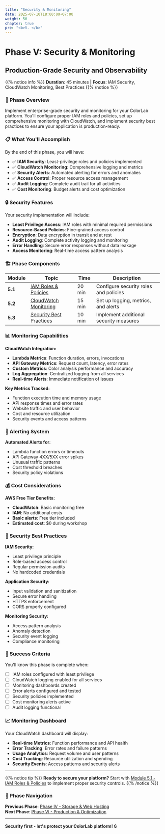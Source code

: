 ```yaml
---
title: "Security & Monitoring"
date: 2025-07-10T18:00:00+07:00
weight: 50
chapter: true
pre: "<b>V. </b>"
---
```


# Phase V: Security & Monitoring
## Production-Grade Security and Observability

{{% notice info %}}
**Duration**: 45 minutes | **Focus**: IAM Security, CloudWatch Monitoring, Best Practices
{{% /notice %}}

### 🎯 Phase Overview

Implement enterprise-grade security and monitoring for your ColorLab platform. You'll configure proper IAM roles and policies, set up comprehensive monitoring with CloudWatch, and implement security best practices to ensure your application is production-ready.

### 📋 What You'll Accomplish

By the end of this phase, you will have:

- ✅ **IAM Security**: Least-privilege roles and policies implemented
- ✅ **CloudWatch Monitoring**: Comprehensive logging and metrics
- ✅ **Security Alerts**: Automated alerting for errors and anomalies
- ✅ **Access Control**: Proper resource access management
- ✅ **Audit Logging**: Complete audit trail for all activities
- ✅ **Cost Monitoring**: Budget alerts and cost optimization

### 🔒 Security Features

Your security implementation will include:

- **Least Privilege Access**: IAM roles with minimal required permissions
- **Resource-Based Policies**: Fine-grained access control
- **Encryption**: Data encryption in transit and at rest
- **Audit Logging**: Complete activity logging and monitoring
- **Error Handling**: Secure error responses without data leakage
- **Access Monitoring**: Real-time access pattern analysis

### 🏗️ Phase Components

| Module | Topic | Time | Description |
|--------|-------|------|-------------|
| **5.1** | [IAM Roles & Policies](5-1-iam-security/) | 20 min | Configure security roles and policies |
| **5.2** | [CloudWatch Monitoring](5-2-cloudwatch-monitoring/) | 15 min | Set up logging, metrics, and alerts |
| **5.3** | [Security Best Practices](5-3-security-practices/) | 10 min | Implement additional security measures |

### 📊 Monitoring Capabilities

**CloudWatch Integration:**
- **Lambda Metrics**: Function duration, errors, invocations
- **API Gateway Metrics**: Request count, latency, error rates
- **Custom Metrics**: Color analysis performance and accuracy
- **Log Aggregation**: Centralized logging from all services
- **Real-time Alerts**: Immediate notification of issues

**Key Metrics Tracked:**
- Function execution time and memory usage
- API response times and error rates
- Website traffic and user behavior
- Cost and resource utilization
- Security events and access patterns

### 🚨 Alerting System

**Automated Alerts for:**
- Lambda function errors or timeouts
- API Gateway 4XX/5XX error spikes
- Unusual traffic patterns
- Cost threshold breaches
- Security policy violations

### 💰 Cost Considerations

**AWS Free Tier Benefits:**
- **CloudWatch**: Basic monitoring free
- **IAM**: No additional costs
- **Basic alerts**: Free tier included
- **Estimated cost**: $0 during workshop

### 🔐 Security Best Practices

**IAM Security:**
- Least privilege principle
- Role-based access control
- Regular permission audits
- No hardcoded credentials

**Application Security:**
- Input validation and sanitization
- Secure error handling
- HTTPS enforcement
- CORS properly configured

**Monitoring Security:**
- Access pattern analysis
- Anomaly detection
- Security event logging
- Compliance monitoring

### 🎯 Success Criteria

You'll know this phase is complete when:
- [ ] IAM roles configured with least privilege
- [ ] CloudWatch logging enabled for all services
- [ ] Monitoring dashboards created
- [ ] Error alerts configured and tested
- [ ] Security policies implemented
- [ ] Cost monitoring alerts active
- [ ] Audit logging functional

### 📈 Monitoring Dashboard

Your CloudWatch dashboard will display:
- **Real-time Metrics**: Function performance and API health
- **Error Tracking**: Error rates and failure patterns
- **Usage Analytics**: Request volume and user patterns
- **Cost Tracking**: Resource utilization and spending
- **Security Events**: Access patterns and security alerts

---

{{% notice tip %}}
**Ready to secure your platform?** Start with [Module 5.1 - IAM Roles & Policies](5-1-iam-security/) to implement proper security controls.
{{% /notice %}}

### 🔄 Phase Navigation

**Previous Phase**: [Phase IV - Storage & Web Hosting](../4-storage-web/)  
**Next Phase**: [Phase VI - Production & Optimization](../6-production-optimization/)

---

**Security first - let's protect your ColorLab platform!** 🔒
